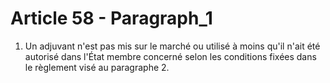 # Article 58 - Paragraph_1

1. Un adjuvant n'est pas mis sur le marché ou utilisé à moins qu'il n'ait été autorisé dans l'État membre concerné selon les conditions fixées dans le règlement visé au paragraphe 2.